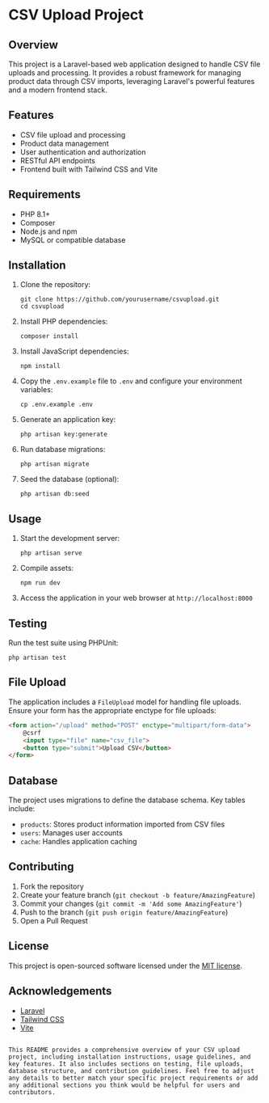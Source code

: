 # CSV Upload Project

## Overview

This project is a Laravel-based web application designed to handle CSV file uploads and processing. It provides a robust framework for managing product data through CSV imports, leveraging Laravel's powerful features and a modern frontend stack.

## Features

- CSV file upload and processing
- Product data management
- User authentication and authorization
- RESTful API endpoints
- Frontend built with Tailwind CSS and Vite

## Requirements

- PHP 8.1+
- Composer
- Node.js and npm
- MySQL or compatible database

## Installation

1. Clone the repository:
   ```
   git clone https://github.com/yourusername/csvupload.git
   cd csvupload
   ```

2. Install PHP dependencies:
   ```
   composer install
   ```

3. Install JavaScript dependencies:
   ```
   npm install
   ```

4. Copy the `.env.example` file to `.env` and configure your environment variables:
   ```
   cp .env.example .env
   ```

5. Generate an application key:
   ```
   php artisan key:generate
   ```

6. Run database migrations:
   ```
   php artisan migrate
   ```

7. Seed the database (optional):
   ```
   php artisan db:seed
   ```

## Usage

1. Start the development server:
   ```
   php artisan serve
   ```

2. Compile assets:
   ```
   npm run dev
   ```

3. Access the application in your web browser at `http://localhost:8000`

## Testing

Run the test suite using PHPUnit:
```
php artisan test
```

## File Upload

The application includes a `FileUpload` model for handling file uploads. Ensure your form has the appropriate enctype for file uploads:

```html
<form action="/upload" method="POST" enctype="multipart/form-data">
    @csrf
    <input type="file" name="csv_file">
    <button type="submit">Upload CSV</button>
</form>
```

## Database

The project uses migrations to define the database schema. Key tables include:

- `products`: Stores product information imported from CSV files
- `users`: Manages user accounts
- `cache`: Handles application caching

## Contributing

1. Fork the repository
2. Create your feature branch (`git checkout -b feature/AmazingFeature`)
3. Commit your changes (`git commit -m 'Add some AmazingFeature'`)
4. Push to the branch (`git push origin feature/AmazingFeature`)
5. Open a Pull Request

## License

This project is open-sourced software licensed under the [MIT license](https://opensource.org/licenses/MIT).

## Acknowledgements

- [Laravel](https://laravel.com)
- [Tailwind CSS](https://tailwindcss.com)
- [Vite](https://vitejs.dev)
```

This README provides a comprehensive overview of your CSV upload project, including installation instructions, usage guidelines, and key features. It also includes sections on testing, file uploads, database structure, and contribution guidelines. Feel free to adjust any details to better match your specific project requirements or add any additional sections you think would be helpful for users and contributors.